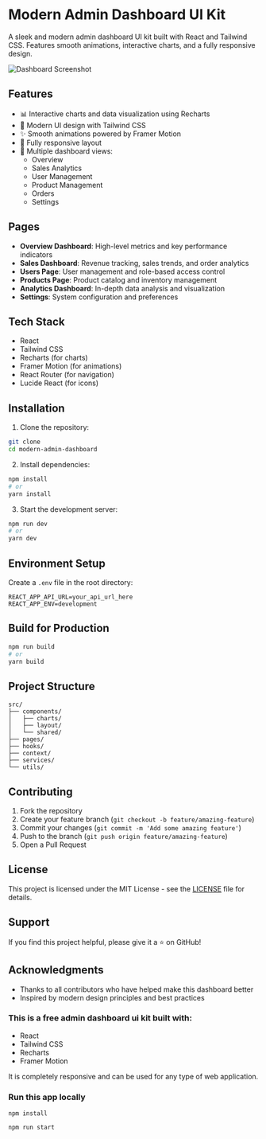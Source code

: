 # Modern Admin Dashboard UI Kit

A sleek and modern admin dashboard UI kit built with React and Tailwind CSS. Features smooth animations, interactive charts, and a fully responsive design.

![Dashboard Screenshot](screenshot.png)

## Features

- 📊 Interactive charts and data visualization using Recharts
- 🎨 Modern UI design with Tailwind CSS
- ✨ Smooth animations powered by Framer Motion
- 📱 Fully responsive layout
- 🎯 Multiple dashboard views:
  - Overview
  - Sales Analytics
  - User Management
  - Product Management
  - Orders
  - Settings

## Pages

- **Overview Dashboard**: High-level metrics and key performance indicators
- **Sales Dashboard**: Revenue tracking, sales trends, and order analytics
- **Users Page**: User management and role-based access control
- **Products Page**: Product catalog and inventory management
- **Analytics Dashboard**: In-depth data analysis and visualization
- **Settings**: System configuration and preferences

## Tech Stack

- React
- Tailwind CSS
- Recharts (for charts)
- Framer Motion (for animations)
- React Router (for navigation)
- Lucide React (for icons)

## Installation

1. Clone the repository:
```bash
git clone 
cd modern-admin-dashboard
```

2. Install dependencies:
```bash
npm install
# or
yarn install
```

3. Start the development server:
```bash
npm run dev
# or
yarn dev
```

## Environment Setup

Create a `.env` file in the root directory:

```env
REACT_APP_API_URL=your_api_url_here
REACT_APP_ENV=development
```

## Build for Production

```bash
npm run build
# or
yarn build
```

## Project Structure

```
src/
├── components/
│   ├── charts/
│   ├── layout/
│   └── shared/
├── pages/
├── hooks/
├── context/
├── services/
└── utils/
```

## Contributing

1. Fork the repository
2. Create your feature branch (`git checkout -b feature/amazing-feature`)
3. Commit your changes (`git commit -m 'Add some amazing feature'`)
4. Push to the branch (`git push origin feature/amazing-feature`)
5. Open a Pull Request

## License

This project is licensed under the MIT License - see the [LICENSE](LICENSE) file for details.

## Support

If you find this project helpful, please give it a ⭐️ on GitHub!

## Acknowledgments

- Thanks to all contributors who have helped make this dashboard better
- Inspired by modern design principles and best practices

### This is a free admin dashboard ui kit built with:

-   React
-   Tailwind CSS
-   Recharts
-   Framer Motion

It is completely responsive and can be used for any type of web application.

### Run this app locally

```shell
npm install
```

```shell
npm run start
```
